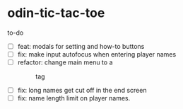 # odin-tic-tac-toe

to-do

- [ ] feat: modals for setting and how-to buttons
- [ ] fix: make input autofocus when entering player names
- [ ] refactor: change main menu to a <menu> tag
- [ ] fix: long names get cut off in the end screen
- [ ] fix: name length limit on player names.
